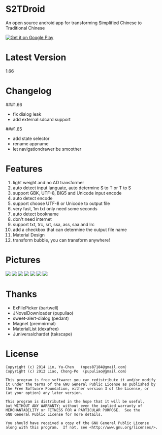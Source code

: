 S2TDroid
========
An open source android app for transforming Simplified Chinese to Traditional Chinese

[![Get it on Google Play](http://www.android.com/images/brand/get_it_on_play_logo_small.png)](https://play.google.com/store/apps/details?id=com.npes87184.s2tdroid.donate)

Latest Version
========
1.66

Changelog
========
###1.66
* fix dialog leak
* add external sdcard support

###1.65
* add state selector
* rename appname
* let navigationdrawer be smoother

Features
========
1. light weight and no AD transformer
2. auto detect input languate, auto determine S to T or T to S
3. support GBK, UTF-8, BIG5 and Unicode input encode
4. auto detect encode
5. support choose UTF-8 or Unicode to output file
6. very fast, 1m txt only need some seconds
7. auto detect bookname
8. don't need internet
9. support txt, trc, srt, ssa, ass, saa and lrc
10. add a checkbox that can determine the output file name
11. Material Design
12. transform bubble, you can transform anywhere!

Pictures
========
<img src="http://truth.bahamut.com.tw/s01/201505/161edda668b0d8bd1f0ca45808944f44.PNG">

<img src="http://truth.bahamut.com.tw/s01/201512/3b6922ee762023f9c12d1f082541eeeb.PNG">

<img src="http://truth.bahamut.com.tw/s01/201508/c25f40b8d870e3c74f116d1a4935762a.PNG">

<img src="http://truth.bahamut.com.tw/s01/201508/5e5f75926c11df8a03f940b26f794d51.PNG">

<img src="http://truth.bahamut.com.tw/s01/201509/be4d5a98a3079584c38aeeb3474c9d47.PNG">

<img src="http://truth.bahamut.com.tw/s01/201512/28b61e79c2bbd9916b6b7b6d177abadd.JPG">

<img src="http://truth.bahamut.com.tw/s01/201508/274b0ec1a452abb36c24a16a4d1d7947.PNG">

Thanks
========
* ExFilePicker (bartwell)
* JNovelDownloader (pupuliao)
* sweet-alert-dialog (pedant)
* Magnet (premnirmal)
* MaterialList (dexafree)
* Juniversalchardet (takscape)

License
========
    Copyright (c) 2014 Lin, Yu-Chen   (npes87184@gmail.com)
    Copyright (c) 2012 Liao, Chong-Po  (pupuliao@gmail.com)

    This program is free software: you can redistribute it and/or modify
    it under the terms of the GNU General Public License as published by
    the Free Software Foundation, either version 3 of the License, or
    (at your option) any later version.

    This program is distributed in the hope that it will be useful,
    but WITHOUT ANY WARRANTY; without even the implied warranty of
    MERCHANTABILITY or FITNESS FOR A PARTICULAR PURPOSE.  See the
    GNU General Public License for more details.

    You should have received a copy of the GNU General Public License
    along with this program.  If not, see <http://www.gnu.org/licenses/>.

